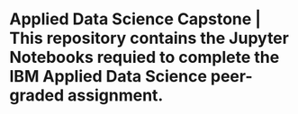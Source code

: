 # Applied Data Science Capstone | This repository contains the Jupyter Notebooks requied to complete the IBM Applied Data Science peer-graded assignment. 
